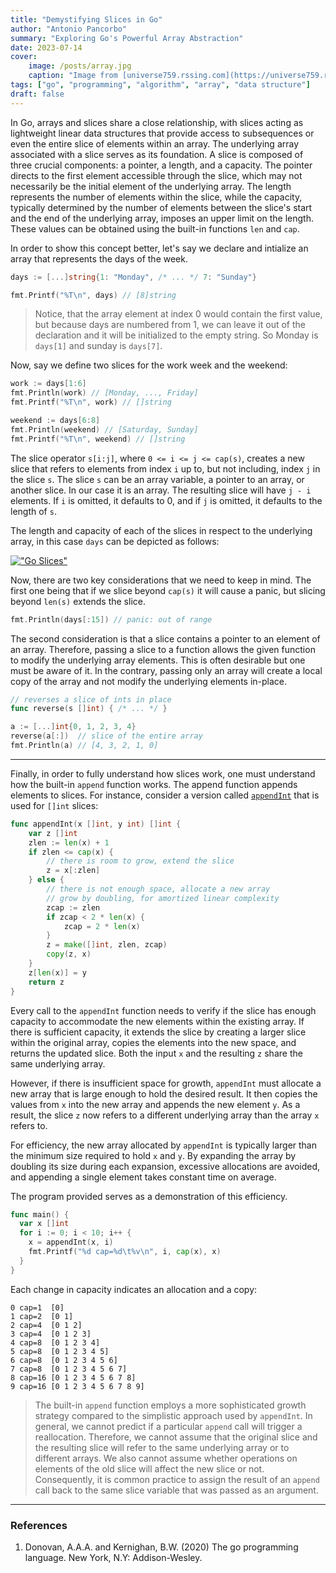 ```yaml
---
title: "Demystifying Slices in Go"
author: "Antonio Pancorbo"
summary: "Exploring Go's Powerful Array Abstraction"
date: 2023-07-14
cover:
    image: /posts/array.jpg
    caption: "Image from [universe759.rssing.com](https://universe759.rssing.com/chan-7437874/latest-article2.php)"
tags: ["go", "programming", "algorithm", "array", "data structure"]
draft: false
---
```


In Go, arrays and slices share a close relationship, with slices acting as
lightweight linear data structures that provide access to subsequences or
even the entire slice of elements within an array. The underlying array
associated with a slice serves as its foundation. A slice is composed of
three crucial components: a pointer, a length, and a capacity. The pointer
directs to the first element accessible through the slice, which may not
necessarily be the initial element of the underlying array. The length represents
the number of elements within the slice, while the capacity, typically
determined by the number of elements between the slice's start and the end
of the underlying array, imposes an upper limit on the length. These values
can be obtained using the built-in functions `len` and `cap`.

In order to show this concept better, let's say we declare and intialize
an array that represents the days of the week.

```go
days := [...]string{1: "Monday", /* ... */ 7: "Sunday"}

fmt.Printf("%T\n", days) // [8]string
```

> Notice, that the array element at index 0 would contain the first value,
> but because days are numbered from 1, we can leave it out of the declaration
> and it will be initialized to the empty string. So Monday is `days[1]` and sunday
> is `days[7]`.

Now, say we define two slices for the work week and the weekend:

```go
work := days[1:6]
fmt.Println(work) // [Monday, ..., Friday]
fmt.Printf("%T\n", work) // []string

weekend := days[6:8]
fmt.Println(weekend) // [Saturday, Sunday]
fmt.Printf("%T\n", weekend) // []string
```

The slice operator `s[i:j]`, where `0 <= i <= j <= cap(s)`, creates a new slice
that refers to elements from index `i` up to, but not including, index `j`
in the slice `s`. The slice `s` can be an array variable, a pointer
to an array, or another slice. In our case it is an array. The resulting slice
will have `j - i` elements. If `i` is omitted, it defaults to 0, and if `j`
is omitted, it defaults to the length of `s`.

The length and capacity of each of the slices in respect to the underlying array,
in this case `days` can be depicted as follows:

[!["Go Slices"](/posts/slice_days.jpeg#center)](https://www.tony.software/posts/slice_days.jpeg)

Now, there are two key considerations that we need to keep in mind. The first one
being that if we slice beyond `cap(s)` it will cause a panic, but slicing beyond
`len(s)` extends the slice.

```go
fmt.Println(days[:15]) // panic: out of range
```

The second consideration is that a slice contains a pointer to an element
of an array. Therefore, passing a slice to a function allows the given
function to modify the underlying array elements. This is often desirable
but one must be aware of it. In the contrary, passing only an array will
create a local copy of the array and not modify the underlying elements in-place.

```go
// reverses a slice of ints in place
func reverse(s []int) { /* ... */ }

a := [...]int{0, 1, 2, 3, 4}
reverse(a[:])  // slice of the entire array
fmt.Println(a) // [4, 3, 2, 1, 0]
```
---

Finally, in order to fully understand how slices work, one must understand how
the built-in `append` function works. The append function appends elements to
slices. For instance, consider a version called [`appendInt`](https://github.com/adonovan/gopl.io/blob/master/ch4/append/main.go)
that is used for `[]int` slices:

```go
func appendInt(x []int, y int) []int {
    var z []int
    zlen := len(x) + 1
    if zlen <= cap(x) {
        // there is room to grow, extend the slice
        z = x[:zlen]
    } else {
        // there is not enough space, allocate a new array
        // grow by doubling, for amortized linear complexity
        zcap := zlen
        if zcap < 2 * len(x) {
            zcap = 2 * len(x)
        }
        z = make([]int, zlen, zcap)
        copy(z, x)
    }
    z[len(x)] = y
    return z
}
```

Every call to the `appendInt` function needs to verify if the slice has enough
capacity to accommodate the new elements within the existing array.
If there is sufficient capacity, it extends the slice by creating a larger
slice within the original array, copies the elements into the new space,
and returns the updated slice. Both the input `x` and the resulting `z`
share the same underlying array.

However, if there is insufficient space for growth, `appendInt` must allocate
a new array that is large enough to hold the desired result. It then copies
the values from `x` into the new array and appends the new element `y`.
As a result, the slice `z` now refers to a different underlying array than
the array `x` refers to.

For efficiency, the new array allocated by `appendInt` is typically larger
than the minimum size required to hold `x` and `y`. By expanding the array
by doubling its size during each expansion, excessive allocations are avoided,
and appending a single element takes constant time on average.

The program provided serves as a demonstration of this efficiency.

```go
func main() {
  var x []int
  for i := 0; i < 10; i++ {
    x = appendInt(x, i)
    fmt.Printf("%d cap=%d\t%v\n", i, cap(x), x)
  }
}
```

Each change in capacity indicates an allocation and a copy:

```text
0 cap=1  [0]
1 cap=2  [0 1]
2 cap=4  [0 1 2]
3 cap=4  [0 1 2 3]
4 cap=8  [0 1 2 3 4]
5 cap=8  [0 1 2 3 4 5]
6 cap=8  [0 1 2 3 4 5 6]
7 cap=8  [0 1 2 3 4 5 6 7]
8 cap=16 [0 1 2 3 4 5 6 7 8]
9 cap=16 [0 1 2 3 4 5 6 7 8 9]
```

> The built-in `append` function employs a more sophisticated growth strategy
> compared to the simplistic approach used by `appendInt`. In general,
> we cannot predict if a particular `append` call will trigger a reallocation.
> Therefore, we cannot assume that the original slice and the resulting slice
> will refer to the same underlying array or to different arrays. We also cannot
> assume whether operations on elements of the old slice will affect the new slice
> or not. Consequently, it is common practice to assign the result of an `append`
> call back to the same slice variable that was passed as an argument.

---

### References
1. Donovan, A.A.A. and Kernighan, B.W. (2020) The go programming language.
New York, N.Y: Addison-Wesley. 
